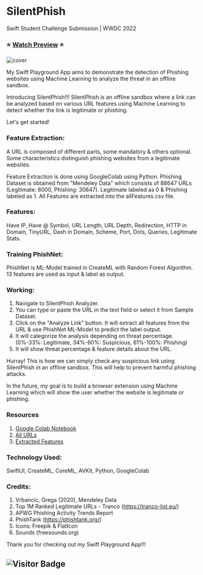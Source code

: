 # SilentPhish
Swift Student Challenge Submission | WWDC 2022

### ⭐ [Watch Preview](https://youtu.be/BotDcUJ1RRo) ⭐
![cover](https://user-images.githubusercontent.com/39642060/166147824-4068020b-8bcf-4628-8a92-54d13d6502ee.png)

My Swift Playground App aims to demonstrate the detection of Phishing websites using Machine Learning to analyze the threat in an offline sandbox.

Introducing SilentPhish!!! SilentPhish is an offline sandbox where a link can be analyzed based on various URL features using Machine Learning to detect whether the link is legitimate or phishing.

Let's get started!

### Feature Extraction:
A URL is composed of different parts, some mandatory & others optional. Some characteristics distinguish phishing websites from a legitimate websites.

Feature Extraction is done using GoogleColab using Python. Phishing Dataset is obtained from "Mendeley Data" which consists of 88647 URLs (Legitimate: 8000, Phishing: 30647). Legitimate labeled as 0 & Phishing labeled as 1. All Features are extracted into the allFeatures.csv file.

### Features:
Have IP, Have @ Symbol, URL Length, URL Depth, Redirection, HTTP in Domain, TinyURL, Dash in Domain, Scheme, Port, Dots, Queries, Legitimate Stats. 

### Training PhishNet:
PhishNet is ML-Model trained in CreateML with Random Forest Algorithm. 
13 features are used as input & label as output. 

### Working:
1) Navigate to SilentPhish Analyzer.
2) You can type or paste the URL in the text field or select it from Sample Dataset.
3) Click on the "Analyze Link" button. It will extract all features from the URL & use PhishNet ML-Model to predict the label output.
7) It will categorize the analysis depending on threat percentage. (0%-33%: Legitimate, 34%-60%: Suspicious, 61%-100%: Phishing)
7) It will show threat percentage & feature details about the URL.

Hurray! This is how we can simply check any suspicious link using SilentPhish in an offline sandbox. This will help to prevent harmful phishing attacks. 

In the future, my goal is to build a browser extension using Machine Learning which will show the user whether the website is legitimate or phishing.

### Resources
1) [Google Colab Notebook](Other/SilentPhish.ipynb)
2) [All URLs](Other/allUrls.csv)
3) [Extracted Features](Other/allFeatures.csv)

### Technology Used:
SwiftUI, CreateML, CoreML, AVKit, Python, GoogleColab

### Credits:
1) Vrbancic, Grega (2020), Mendeley Data
2) Top 1M Ranked Legitimate URLs - Tranco (https://tranco-list.eu/)
3) APWG Phishing Activity Trends Report
4) PhishTank (https://phishtank.org/)
5) Icons: Freepik & FlatIcon
6) Sounds (freesounds.org)

Thank you for checking out my Swift Playground App!!!

## ![Visitor Badge](https://visitor-badge.laobi.icu/badge?page_id=silentphish)
